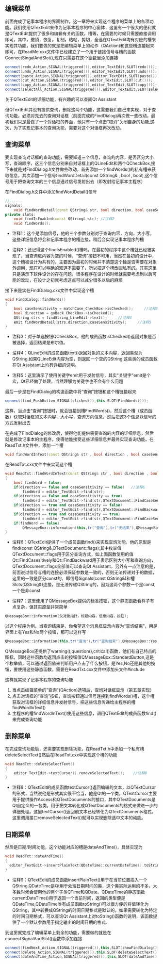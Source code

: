 ## 编辑菜单

前面完成了记事本程序的界面制作，这一章将来实现这个程序的菜单上的各项功能。我们使用QTextEdit来作为记事本程序的中心窗体，这里有一个很大的便利就是QTextEdit提供了很多和编辑有关的函数，槽等，在需要的时候只需要直接调用即可，其中，撤销，恢复，复制，粘帖，剪切，全选在QTextEdit均有对应的槽来实现其功能，我们要做的就是把编辑菜单上的动作（QAction)和这些槽连接起来即可，在ReadMe.cxx文件中已经建立了一个用于链接信号与槽的函数ConnectSingalAndSlot(),现在只需要在这个函数里添加连接
```c++
connect(redo_Action,SIGNAL(triggered()),editor_TextEdit,SLOT(redo()));
connect(undo_Action,SIGNAL(triggered()),editor_TextEdit,SLOT(undo()));
connect(paste_Action,SIGNAL(triggered()),editor_TextEdit,SLOT(paste()));
connect(cut_Action,SIGNAL(triggered()),editor_TextEdit,SLOT(cut()));
connect(copy_Action,SIGNAL(triggered()),editor_TextEdit,SLOT(copy()));
connect(selectAll_Action,SIGNAL(triggered()),editor_TextEdit,SLOT(selectAll()));
```
关于QTextEdit的详细功能，有兴趣的可以查阅Qt Assistant

但QTextEdit并没有提供查询，删除这两个功能，这需要我们自己来实现，对于查询功能，必须对先去的查询对话框（前面完成的FindDialog)再次做一些改动，最初我们只是最做了一个对话框的界面，他只有一个点击“取消”关闭自身的功能,这次，为了实现记事本的查询功能，需要对这个对话框再次改动。

## 查询菜单

要实现查询对话框的查询功能，需要知道三个信息，查询的内容，是否区分大小写，查询顺序，这三个信息分别来自对话框上的QLineEdit和两个QCheckBox,接下来就是对FindDialog.h文件做些改动，首先添加一个findWords()的私有槽来获取信息，其次添加一个信号findWordDetail(const QString& , bool , bool),这个信号用于把查询文本的三个信息通过信号发射出去（即发射给记事本主程序）

在FindDialog.h文件中添加findWordDetail()信号
```c++
//......
signals:
    void findWordDetail(const QString& str, bool direction, bool caseSensitivity);  //注释1
private slots:
    void findIsEnabled(const QString& str); //注释2
    void findWords();
```
+ 注释1：这个是添加信号，他的三个参数分别对于查询内容，方向，大小写，这些详细信息将会和记事本程序的槽连接，稍后会实现记事本程序的槽

+ 注释2：还记得这个findIsEnabled()槽吗，在最初的程序中这个槽就已经被实现了，当查询框内容为空的时候，“查询”按钮不可用，当然在最初的设计中，这个槽被设计为共有的，主要因为最初的时候并不清楚这个操是否需要在对象外调用，现在可以明确的知道不需要了，所以把这个槽改回私有的。其实这里只是演示下软件设计的存在问题，很多程序在设计的时候就需要考虑到以后可能的改动，在设计之初就考虑这点可以减少很多以后的麻烦

接下来是实在FindDialog.cxx文件中实现这个槽
```c++
void FindDialog::findWords()
{
    bool caseSensitivity = matchCase_CheckBox->isChecked();     //注释3
    bool direction = goBack_CheckBox->isChecked();
    QString strs = findString_LineEdit->text();     //注释4
    emit findWordDetail(strs,direction,caseSensitivity);     //注释5
}
```
+ 注释3：对于单选按钮QCheckBox，他的成员函数isChecked()返回对象是否被选择，返回结果是布尔值。

+ 注释4：QLineEdit的成员函数text()返回对象的文本内容，返回类型为QString,如果QLineEdit内容为空，则返回一个空的QString,这些类的成员函数在Qt Assistant上均有详细的说明。

+ 注释5：这里演示了使用关键字emit用于发射信号，其实"关键字"emit是个宏，Qt已经做了处理，当然理解为关键字也不会有什么问题

最后一步是在FindDialog的构造函数中将“查询”按钮和这个槽链接起来
```c++
connect(find_PushButton,SIGNAL(clicked()),this,SLOT(FindWords()));
```
这样，当点击“查询”按钮时，就会链接到槽FindWords()，然后这个槽（成员函数）获取对话框的文本内容，大小写，查询方向信息，然后把这3个信息以信号的方式发射出去

在完成了FindDialog的修改后，使得他能提供需要查询的内容的详细信息，然后就是修改记事本的主程序，使得他能接受这些详细信息并最终实现查询功能。在ReadTxt.h文件中，添加一个槽
```c++
void findWordInText(const QString& str , bool direction , bool caseSensitivity);
```
在ReadTxt.cxx文件中来实现这个槽
```c++
void ReadTxt::findWordInText(const QString& str , bool direction , bool caseSensitivity)
{
    bool findWord = false;
    if(direction == false and caseSensitivity == false)   //注释6
        findWord = editor_TextEdit->find(str);
    if(direction == false and caseSensitivity == true)
        findWord = editor_TextEdit->find(str,QTextDocument::FindCaseSensitively);
    if(direction == true and caseSensitivity == false)
        findWord = editor_TextEdit->find(str,QTextDocument::FindBackward);
    if(direction == true and caseSensitivity == true)
        findWord = editor_TextEdit->find(str,QTextDocument::FindCaseSensitively|QTextDocument::FindBackward);
    if(findWord == false)
        QMessageBox::information(this,tr("查询"),tr("无结果"),QMessageBox::Yes);   //注释7
}
```
+ 注释6：QTextEdit提供了一个成员函数find()来实现查询功能，他的原型是find(const QString&,QTextDocument::flags);其中枚举值QTextDocument::flags用于区分查询方式，如上面函数使用的值Qt::FindCasesitively和Qt::FindBackward用于表示区别大小写和查询方向，QTextDocument::flags全部值可以查询Qt Assistant，另外有一点注意的是，前面说过信号与槽的连接必须保证参数是一致的，否则无法传递对于的数据，这里的一致是区分const的，即信号Signals(const QString&)和槽Slots(QString&)连接，是无法传递QString的，因为这两个参数一个是const,一个是非const

+ 注释7：这里使用了QMessageBox提供的标准按钮，这个静态函数看样子有点复杂，但其实原型非常简单

```c++
QMessageBox::information(父对象指针，标题内容，信息内容，按钮);
```
以这个程序为例，当查询结束是，你希望这个消息框显示内容为“查询结束”，用是界面上有Yes和No两个按钮，那可以这样写
```c++
QMessageBox::information(this,tr("查询"),tr("查询结束"),QMessageBox::Yes|QMessageBox::No);
```
QMessageBox还提供了warning(),question(),critical()函数，他们有自己特点的图标，同时这些函数均返回点击的按钮值QMessageBox::StandardButton,这是个枚举值，可以通过返回值来判断用户点击了什么按钮，是Yes,No还是其他的按钮，要使用这些静态函数，需要在ReadTxt.cxx文件中添加头文件#include<QMessageBox>

这样就实现了记事本程序的查询功能

1. 当点击编辑菜单的"查询"(QAction)选项后，查询对话框显示（第五章实现）
2. 点击对话框的“查询”按钮，查询按钮通过信号连接到findWords()槽，这个槽获取对话框的详细信息并发射信号，把这些信息传递给主程序的槽findWordInText()
3. 主程序的槽findWordInText()使用这些信息，调用QTextEdit的成员函数find()来完成查询功能

## 删除菜单
在完成查询功能后，还需要实现删除功能，在ReadTxt.h中添加一个私有槽deleteSelectText()然后在ReadTxt.cxx中实现这个槽的功能
```c++
void ReadTxt::deleteSelectText()
{
    editor_TextEdit->textCursor().removeSelectedText();    //注释8
} 
```
+ 注释8：QTextEdit的成员函数textCursor()返回编辑的文本，以QTextCursor的形式，当然说他是形式其实很不恰当，他是Qt的一个类，QTextCursor主要用于提供操作Access和QTextDocuments的接口，其中QTextDocuments是Qt自定义的一各类，用于把文本转化成QTextDocuments的格式来做进一步的详细处理。这里textCursor()返回前文本已经转化为QTextDocuments格式，这里调用接口removeSelectedText()就可以实现删除选中文本的动能。

## 日期菜单

然后是日期/时间功能，这个功能对应的槽是dateAndTime()，具体实现为
```c++
void ReadTxt::dateAndTime()
{
  editor_TextEdit->insertPlainText(QDateTime::currentDateTime().toString());    //注释9
} 
```

+ 注释9：QTextEdit的成员函数insertPlainText()用于在当前位置插入一个QString,QDateTime是Qt用于处理日期时间的类，这个类实际运用的不多，大多数时候会使用他的两个子类QTime和QDate。QDateTime的静态函数currentDateTime()用于返回一个当前时间，返回的类型便是QDateTime,QDateTime类有成员函数toString()可以很方便的将值转化为QString，其中转换成QString的时间日期格式是默认的，如果需要转化为特定的时间日期格式，可以查询Qt Assistant上对toString()函数的说明，该函数提供了一个默认参数用于指定输出的时间日期的格式.

到这里就完成了编辑菜单上剩余的功能，需要做的就是在connectSignalAndSlot()函数中添加连接
```c++
connect(findNext_Action,SIGNAL(triggered()),this,SLOT(showFindDialog()));
connect(delete_Action,SIGNAL(triggered()),this,SLOT(deleteSelectText()));
connect(dateAndTime_Action,SIGNAL(triggered()),this,SLOT(dateAndTime()));
```
